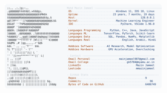 <picture>
  <source srcset="https://raw.githubusercontent.com/mmazinjameel/mmazinjameel/main/dark_mode.svg?v=1750788894" media="(prefers-color-scheme: dark)">
  <img src="https://raw.githubusercontent.com/mmazinjameel/mmazinjameel/main/light_mode.svg?v=1750788894">
</picture>
